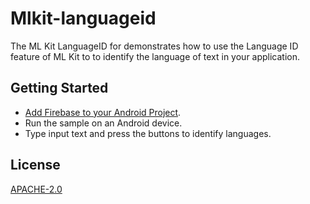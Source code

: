 # Mlkit-languageid

The ML Kit LanguageID for demonstrates how to use the Language ID feature of ML Kit to to identify the language of text in your application.

## Getting Started

- [Add Firebase to your Android Project](https://firebase.google.com/docs/android/setup).
- Run the sample on an Android device.
- Type input text and press the buttons to identify languages.

## License
[APACHE-2.0](http://www.apache.org/licenses/LICENSE-2.0)
